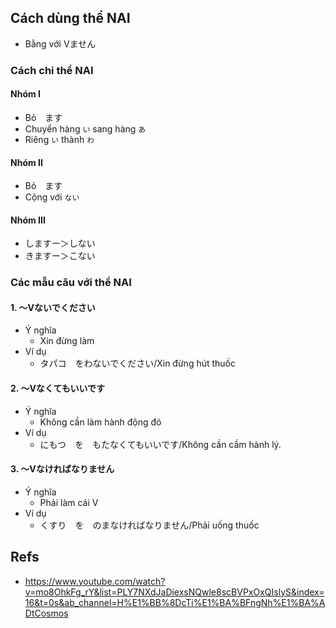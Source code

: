 ## Cách dùng thể NAI
* Bằng với Vません

### Cách chi thể NAI

#### Nhóm I
* Bỏ　ます
* Chuyển hàng ``い`` sang hàng ``あ``
* Riêng ``い`` thành ``わ``

#### Nhóm II
* Bỏ　ます
* Cộng với ``ない``

#### Nhóm III
* しますー＞しない
* きますー＞こない

### Các mẫu câu với thể NAI

#### 1. 〜Vないでください
* Ý nghĩa
  * Xin đừng làm
* Ví dụ
  * タパコ　をわないでください/Xin đừng hút thuốc

#### 2. 〜Vなくてもいいです
* Ý nghĩa
  * Không cần làm hành động đó
* Ví dụ
  * にもつ　を　もたなくてもいいです/Không cần cầm hành lý.

#### 3. 〜Vなければなりません
* Ý nghĩa
  * Phải làm cái V
* Ví dụ
  * くすり　を　のまなければなりません/Phải uống thuốc

## Refs
* https://www.youtube.com/watch?v=mo8OhkFg_rY&list=PLY7NXdJaDiexsNQwle8scBVPxOxQIslyS&index=16&t=0s&ab_channel=H%E1%BB%8DcTi%E1%BA%BFngNh%E1%BA%ADtCosmos